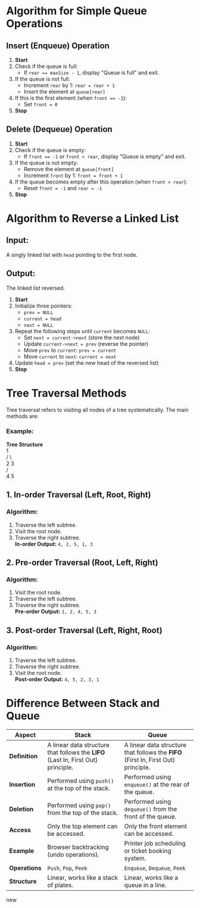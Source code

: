 # Algorithm for Simple Queue Operations
## Insert (Enqueue) Operation
1. **Start**  
2. Check if the queue is full:  
   - If `rear == maxSize - 1`, display "Queue is full" and exit.
3. If the queue is not full:  
   - Increment `rear` by 1: `rear = rear + 1`
   - Insert the element at `queue[rear]`
4. If this is the first element (when `front == -1`):  
   - Set `front = 0`
5. **Stop**
## Delete (Dequeue) Operation
1. **Start**  
2. Check if the queue is empty:  
   - If `front == -1` or `front > rear`, display "Queue is empty" and exit.
3. If the queue is not empty:  
   - Remove the element at `queue[front]`
   - Increment `front` by 1: `front = front + 1`
4. If the queue becomes empty after this operation (when `front > rear`):  
   - Reset `front = -1` and `rear = -1`
5. **Stop**


# Algorithm to Reverse a Linked List
## Input:
A singly linked list with `head` pointing to the first node.
## Output:
The linked list reversed.
1. **Start**
2. Initialize three pointers:  
   - `prev = NULL`  
   - `current = head`  
   - `next = NULL`
3. Repeat the following steps until `current` becomes `NULL`:
   - Set `next = current->next` (store the next node)
   - Update `current->next = prev` (reverse the pointer)
   - Move `prev` to `current`: `prev = current`
   - Move `current` to `next`: `current = next`
4. Update `head = prev` (set the new head of the reversed list)
5. **Stop**


# Tree Traversal Methods  
Tree traversal refers to visiting all nodes of a tree systematically. The main methods are:  
### Example:  
**Tree Structure**  
  1  
 / \  
2   3  
/     \
4     5
## 1. **In-order Traversal (Left, Root, Right)**  
### Algorithm:  
1. Traverse the left subtree.  
2. Visit the root node.  
3. Traverse the right subtree.  
**In-order Output:** `4, 2, 5, 1, 3`  
## 2. **Pre-order Traversal (Root, Left, Right)**  
### Algorithm:  
1. Visit the root node.  
2. Traverse the left subtree.  
3. Traverse the right subtree.  
**Pre-order Output:** `1, 2, 4, 5, 3`  
## 3. **Post-order Traversal (Left, Right, Root)**  
### Algorithm:  
1. Traverse the left subtree.  
2. Traverse the right subtree.  
3. Visit the root node.  
**Post-order Output:** `4, 5, 2, 3, 1`  


# Difference Between Stack and Queue  

| **Aspect**         | **Stack**                          | **Queue**                         |
|---------------------|------------------------------------|------------------------------------|
| **Definition**      | A linear data structure that follows the **LIFO** (Last In, First Out) principle. | A linear data structure that follows the **FIFO** (First In, First Out) principle. |
| **Insertion**       | Performed using `push()` at the top of the stack. | Performed using `enqueue()` at the rear of the queue. |
| **Deletion**        | Performed using `pop()` from the top of the stack. | Performed using `dequeue()` from the front of the queue. |
| **Access**          | Only the top element can be accessed. | Only the front element can be accessed. |
| **Example**         | Browser backtracking (undo operations). | Printer job scheduling or ticket booking system. |
| **Operations**      | `Push`, `Pop`, `Peek`             | `Enqueue`, `Dequeue`, `Peek`      |
| **Structure**       | Linear, works like a stack of plates. | Linear, works like a queue in a line. |

new
